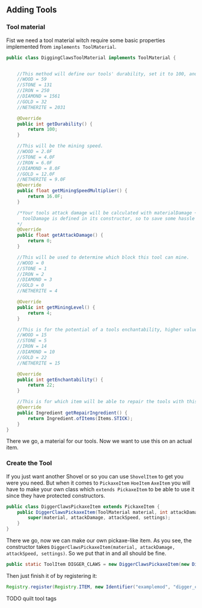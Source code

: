 ## Adding Tools
### Tool material

Fist we need a tool material witch require some basic properties implemented from ``implements ToolMaterial``.
```java
public class DiggingClawsToolMaterial implements ToolMaterial {


    //This method will define our tools' durability, set it to 100, and it will break in 100 uses
    //WOOD = 59
    //STONE = 131
    //IRON = 250
    //DIAMOND = 1561
    //GOLD = 32
    //NETHERITE = 2031

	@Override
	public int getDurability() {
		return 100;
	}

    //This will be the mining speed.
    //WOOD = 2.0F
    //STONE = 4.0F
    //IRON = 6.0F
    //DIAMOND = 8.0F
    //GOLD = 12.0F
    //NETHERITE = 9.0F
	@Override
	public float getMiningSpeedMultiplier() {
		return 16.0F;
	}

    /*Your tools attack damage will be calculated with materialDamage + toolDamage + 1.
      toolDamage is defined in its constructor, so to save some hassle we just set this one to 0.0F
    */
	@Override
	public float getAttackDamage() {
		return 0;
	}

    //This will be used to determine which block this tool can mine.
    //WOOD = 0
    //STONE = 1
    //IRON = 2
    //DIAMOND = 3
    //GOLD = 0
    //NETHERITE = 4

	@Override
	public int getMiningLevel() {
        return 4;
	}

    //This is for the potential of a tools enchantability, higher value means more often higher level enchants
    //WOOD = 15
    //STONE = 5
    //IRON = 14
    //DIAMOND = 10
    //GOLD = 22
    //NETHERITE = 15

	@Override
	public int getEnchantability() {
        return 22;
	}

    //This is for which item will be able to repair the tools with this material.
	@Override
	public Ingredient getRepairIngredient() {
        return Ingredient.ofItems(Items.STICK);
	}
}
```
There we go, a material for our tools. Now we want to use this on an actual item.

### Create the Tool

If you just want another Shovel or so you can use ``ShovelItem`` to get you were you need. But when it comes to ``PickaxeItem`` ``HoeItem`` ``AxeItem`` you will have to make your own class which ``extends PickaxeItem`` to be able to use it since they have protected constructors.
```java
public class DiggerClawsPickaxeItem extends PickaxeItem {
    public DiggerClawsPickaxeItem(ToolMaterial material, int attackDamage, float attackSpeed, Settings settings) {
        super(material, attackDamage, attackSpeed, settings);
    }
}
```
There we go, now we can make our own pickaxe-like item. As you see, the constructor takes ``DiggerClawsPickaxeItem(material, attackDamage, attackSpeed, settings)``. So we put that in and all should be fine.
```java
public static ToolItem DIGGER_CLAWS = new DiggerClawsPickaxeItem(new DiggingClawsToolMaterial(), 1, -1.0F, new Item.Settings().group(ItemGroup.TOOLS));
```

Then just finish it of by registering it:
```java
Registry.register(Registry.ITEM, new Identifier("examplemod", "digger_claws"), DIGGER_CLAWS);
```

TODO quilt tool tags


























